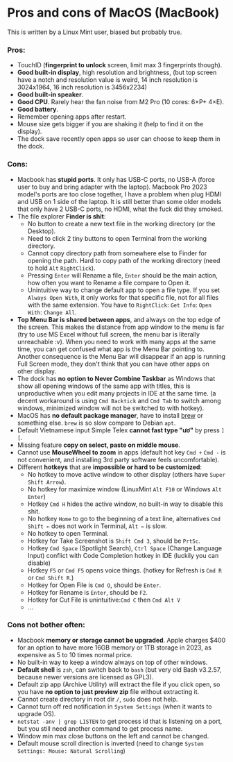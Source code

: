 # Pros and cons of MacOS (MacBook)

This is written by a Linux Mint user, biased but probably true.

### Pros:

* TouchID (__fingerprint to unlock__ screen, limit max 3 fingerprints though).
* __Good built-in display__, high resolution and brightness,
  (but top screen have a notch and resolution value is weird,
  14 inch resolution is 3024x1964, 16 inch resolution is 3456x2234)
* __Good built-in speaker__.
* __Good CPU__. Rarely hear the fan noise from M2 Pro (10 cores: 6×P+ 4×E).
* __Good battery__. 
* Remember opening apps after restart.
* Mouse size gets bigger if you are shaking it (help to find it on the display).
* The dock save recently open apps so user can choose to keep them in the dock.

### Cons:

* Macbook has __stupid ports__. It only has USB-C ports, no USB-A (force user to
  buy and bring adapter with the laptop). Macbook Pro 2023 model's ports are too
  close together, I have a problem when plug HDMI and USB on 1 side of the laptop.
  It is still better than some older models that only have 2 USB-C ports,
  no HDMI, what the fuck did they smoked.
* The file explorer __Finder is shit__:
  - No button to create a new text file in the working directory (or the Desktop).
  - Need to click 2 tiny buttons to open Terminal from the working directory.
  - Cannot copy directory path from somewhere else to Finder for opening the path.
    Hard to copy path of the working directory (need to hold `Alt` `RightClick`).
  - Pressing `Enter` will Rename a file, `Enter` should be the main action,
    how often you want to Rename a file compare to Open it.
  - Unintuitive way to change default app to open a file type. If you set
    `Always Open With`, it only works for that specific file, not for all files
    with the same extension. You have to `RightClick`: `Get Info`: `Open With`:
    `Change All`.
* __Top Menu Bar is shared between apps__, and always on the top edge of the
  screen. This makes the distance from app window to the menu is far (try to
  use MS Excel without full screen, the menu bar is literally unreachable :v).
  When you need to work with many apps at the same time, you can get
  confused what app is the Menu Bar pointing to. Another consequence is
  the Menu Bar will disappear if an app is running Full Screen mode,
  they don't think that you can have other apps on other display.
* The dock has __no option to Never Combine Taskbar__ as Windows that show
  all opening windows of the same app with titles, this is unproductive when you
  edit many projects in IDE at the same time.
  (a decent workaround is using `Cmd Backtick` and `Cmd Tab` to switch
  among windows, minimized window will not be switched to with hotkey).
* MacOS has __no default package manager__, have to install [brew](https://brew.sh/)
  or something else. `brew` is so slow compare to Debian `apt`.
* Default Vietnamese input Simple Telex __cannot fast type "ươ"__ by press `][`.
* Missing feature __copy on select, paste on middle mouse__.
* Cannot use **MouseWheel to zoom** in apps
  (default hot key `Cmd +` `Cmd -` is not convenient, 
  and installing 3rd party software feels uncomfortable).
* Different __hotkeys__ that are __impossible or hard to be customized__:
  - No hotkey to move active window to other display (others have `Super Shift Arrow`).
  - No hotkey for maximize window (LinuxMint `Alt F10` or Windows `Alt Enter`)
  - Hotkey `Cmd H` hides the active window, no built-in way to disable this shit.
  - No hotkey `Home` to go to the beginning of a text line, alternatives
    `Cmd Shift ←` does not work in Terminal, `Alt ←` is slow.
  - No hotkey to open Terminal.
  - Hotkey for Take Screenshot is `Shift Cmd 3`, should be `PrtSc`.
  - Hotkey `Cmd Space` (Spotlight Search), `Ctrl Space` (Change Language Input)
    conflict with Code Completion hotkey in IDE (luckily you can disable)
  - Hotkey `F5` or `Cmd F5` opens voice things.
    (hotkey for Refresh is `Cmd R` or `Cmd Shift R`.)
  - Hotkey for Open File is `Cmd O`, should be `Enter`.
  - Hotkey for Rename is `Enter`, should be `F2`.
  - Hotkey for Cut File is unintuitive:`Cmd C` then `Cmd Alt V`
  - ...

### Cons not bother often:

* Macbook __memory or storage cannot be upgraded__. Apple charges $400 for an
  option to have more 16GB memory or 1TB storage in 2023, as expensive
  as 5 to 10 times normal price.
* No built-in way to keep a window always on top of other windows.
* __Default shell__ is `zsh`, can switch back to `bash` (but very old
  Bash v3.2.57, because newer versions are licensed as GPL3).
* Default zip app (Archive Utility) will extract the file if you click open, so
  you have __no option to just preview zip__ file without extracting it.
* Cannot create directory in root dir `/`, `sudo` does not help.
* Cannot turn off red notification in `System Settings` (when it wants to upgrade OS).
* `netstat -anv | grep LISTEN` to get process id that is listening on a
  port, but you still need another command to get process name.
* Window min max close buttons on the left and cannot be changed.
* Default mouse scroll direction is inverted (need to change
  `System Settings: Mouse: Natural Scrolling`)

